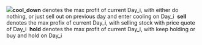 ![](https://assets.leetcode.com/users/images/e43caa0d-25b6-4dad-904a-71a3916ac243_1596022953.885539.png)
​
**cool_down** denotes the max profit of current Day_i, with either do nothing, or just sell out on previous day and enter cooling on Day_i
​
**sell** denotes the max profix of current Day_i, with selling stock with price quote of Day_i
​
**hold** denotes the max profit of current Day_i, with keep holding or buy and hold on Day_i
​
​